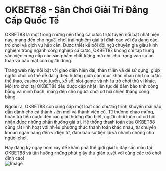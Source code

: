 # OKBET88 - Sân Chơi Giải Trí Đẳng Cấp Quốc Tế

OKBET88 là một trong những nền tảng cá cược trực tuyến nổi bật nhất hiện nay, mang đến cho người chơi trải nghiệm giải trí đỉnh cao với đa dạng các trò chơi và dịch vụ hấp dẫn. Được thiết kế bởi đội ngũ chuyên gia giàu kinh nghiệm trong ngành công nghiệp cá cược, OKBET88 không chỉ tập trung vào việc cung cấp các sản phẩm chất lượng mà còn chú trọng vào sự an toàn và bảo mật của người dùng.

Trang web này nổi bật với giao diện hiện đại, thân thiện và dễ sử dụng, giúp người chơi có thể dễ dàng điều hướng giữa các mục khác nhau như cá cược thể thao, casino trực tuyến, xổ số, slot game và nhiều trò chơi thú vị khác. Mỗi trò chơi tại OKBET88 đều được cập nhật liên tục để đảm bảo tính công bằng và minh bạch, mang đến cho người chơi cơ hội chiến thắng công bằng.

Ngoài ra, OKBET88 còn cung cấp một loạt các chương trình khuyến mãi hấp dẫn dành cho cả thành viên mới và thành viên cũ. Từ thưởng chào mừng, hoàn trả tiền cược đến các giải thưởng đặc biệt, người chơi luôn có cơ hội nhận được những phần thưởng giá trị. Hệ thống thanh toán của OKBET88 cũng rất linh hoạt với nhiều phương thức thanh toán khác nhau, từ chuyển khoản ngân hàng đến ví điện tử, đảm bảo sự tiện lợi và nhanh chóng cho người chơi.

Hãy đăng ký ngay hôm nay để khám phá thế giới giải trí đầy sắc màu tại OKBET88 và tận hưởng những phút giây thư giãn tuyệt vời cùng các trò chơi đỉnh cao!  
![Image](https://github.com/user-attachments/assets/bd51ea9f-0666-407b-a7a7-98ead6de688c)